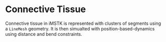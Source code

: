 # Connective Tissue

Connective tissue in iMSTK is represented with clusters of segments using a `LineMesh` geometry. It is then simualted with position-based-dynamics using distance and bend constraints.


